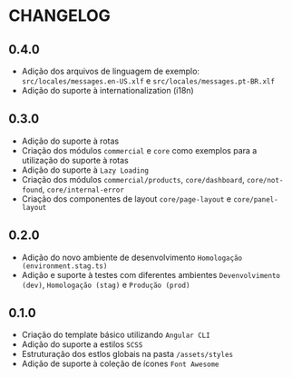 # CHANGELOG

## 0.4.0

- Adição dos arquivos de linguagem de exemplo: `src/locales/messages.en-US.xlf` e `src/locales/messages.pt-BR.xlf`
- Adição do suporte à internationalization (i18n)

## 0.3.0

- Adição do suporte à rotas
- Criação dos módulos `commercial` e `core` como exemplos para a utilização do suporte à rotas
- Adição do suporte à `Lazy Loading`
- Criação dos módulos `commercial/products`, `core/dashboard`, `core/not-found`, `core/internal-error`
- Criação dos componentes de layout `core/page-layout` e `core/panel-layout`

## 0.2.0

- Adição do novo ambiente de desenvolvimento `Homologação (environment.stag.ts)`
- Adição e suporte à testes com diferentes ambientes `Devenvolvimento (dev)`, `Homologação (stag)` e `Produção (prod)`

## 0.1.0

- Criação do template básico utilizando `Angular CLI`
- Adição do suporte a estilos `SCSS`
- Estruturação dos estlos globais na pasta `/assets/styles`
- Adição de suporte à coleção de ícones `Font Awesome`